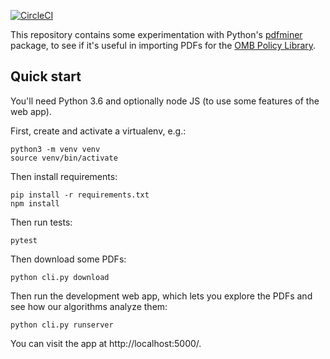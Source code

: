 [![CircleCI](https://circleci.com/gh/18F/omb-pdf.svg?style=svg)](https://circleci.com/gh/18F/omb-pdf)

This repository contains some experimentation with Python's
[pdfminer][] package, to see if it's useful in importing PDFs for
the [OMB Policy Library][].

## Quick start

You'll need Python 3.6 and optionally node JS (to use
some features of the web app).

First, create and activate a virtualenv, e.g.:

```
python3 -m venv venv
source venv/bin/activate
```

Then install requirements:

```
pip install -r requirements.txt
npm install
```

Then run tests:

```
pytest
```

Then download some PDFs:

```
python cli.py download
```

Then run the development web app, which lets you
explore the PDFs and see how our algorithms analyze
them:

```
python cli.py runserver
```

You can visit the app at http://localhost:5000/.

[pdfminer]: https://github.com/pdfminer/pdfminer.six
[OMB Policy Library]: https://github.com/18F/omb-eregs
